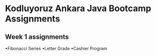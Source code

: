 # Kodluyoruz Ankara Java Bootcamp Assignments

## Week 1 assignments

•Fibonacci Series
•Letter Grade
•Cashier Program
